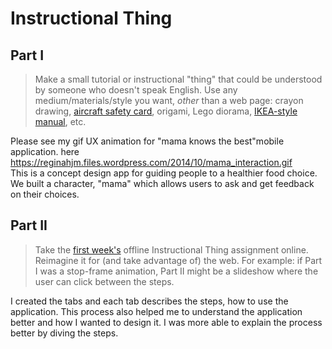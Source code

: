 # Instructional Thing

## Part I

> Make a small tutorial or instructional "thing" that could be understood by someone who doesn't speak English. Use any medium/materials/style you want, *other* than a web page: crayon drawing, [aircraft safety card](https://www.google.com/search?q=aircraft+safety+card&tbm=isch), origami, Lego diorama, [IKEA-style manual](http://www.ikea.com/ms/en_US/customer_service/assembly_instructions.html), etc.

Please see my gif UX animation for "mama knows the best"mobile application.
here <https://reginahjm.files.wordpress.com/2014/10/mama_interaction.gif>  
This is a concept design app for guiding people to a healthier food choice. 
We built a character, "mama" which allows users to ask and get feedback on their choices.
 


## Part II

> Take the [first week's](https://github.com/bfl-itp/syllabus/blob/master/schedule.md#sep-4) offline Instructional Thing assignment online. Reimagine it for (and take advantage of) the web. For example: if Part I was a stop-frame animation, Part II might be a slideshow where the user can click between the steps.

I created the tabs and each tab describes the steps, how to use the application. 
This process also helped me to understand the application better and how I wanted to design it. 
I was more able to explain the process better by diving the steps. 

